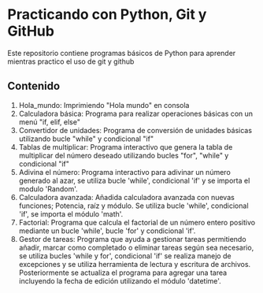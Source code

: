 # Practicando con Python, Git y GitHub

Este repositorio contiene programas básicos de Python para aprender mientras practico el uso de git y github

## Contenido

1. Hola_mundo:  Imprimiendo "Hola mundo" en consola
2. Calculadora básica:  Programa para realizar operaciones básicas con un menú "if, elif, else"   
3. Convertidor de unidades:  Programa de conversión de unidades básicas utilizando bucle "while" y condicional "if"
4. Tablas de multiplicar:  Programa interactivo que genera la tabla de multiplicar del número deseado utilizando bucles "for", "while" y condicional "if"
5. Adivina el número: Programa interactivo para adivinar un número generado al azar, se utiliza bucle 'while', condicional 'if' y se importa el modulo 'Random'.
6. Calculadora avanzada: Añadida calculadora avanzada con nuevas funciones; Potencia, raíz y módulo. Se utiliza bucle 'while', condicional 'if', se importa el módulo 'math'.
7. Factorial: Programa que calcula el factorial de un número entero positivo mediante un bucle 'while', bucle 'for' y condicional 'if'.
8. Gestor de tareas: Programa que ayuda a gestionar tareas permitiendo añadir, marcar como completado o eliminar tareas según sea necesario, se utiliza bucles 'while y for', condicional 'if' se realiza manejo de excepciones y se utiliza herramienta de lectura y escritura de archivos.
Posteriormente se actualiza el programa para agregar una tarea incluyendo la fecha de edición utilizando el módulo 'datetime'.


